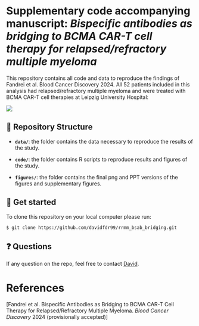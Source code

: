 # Supplementary code accompanying manuscript: _Bispecific antibodies as bridging to BCMA CAR-T cell therapy for relapsed/refractory multiple myeloma_

This repository contains all code and data to reproduce the findings of Fandrei et al. Blood Cancer Discovery 2024. All 52 patients included in this analysis had relapsed/refractory multiple myeloma and were treated with BCMA CAR-T cell therapies at Leipzig University Hospital:

![](figures/main/figure_1/swim_plot.png)

## :open_file_folder: Repository Structure

- **`data/`**: the folder contains the data necessary to reproduce the results of the study.

- **`code/`**: the folder contains R scripts to reproduce results and figures of the study.

- **`figures/`**: the folder contains the final png and PPT versions of the figures and supplementary figures.

## :rocket: Get started

To clone this repository on your local computer please run:

```shell
$ git clone https://github.com/davidfdr99/rrmm_bsab_bridging.git
```
## :question: Questions

If any question on the repo, feel free to contact [David](https://github.com/davidfdr99).

# References

[Fandrei et al. Bispecific Antibodies as Bridging to BCMA CAR-T Cell Therapy for Relapsed/Refractory Multiple Myeloma. _Blood Cancer Discovery_ 2024 (provisionally accepted)]
